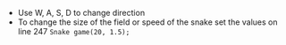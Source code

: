 * Use W, A, S, D to change direction
* To change the size of the field or speed of the snake set the values on line 247 `Snake game(20, 1.5);`